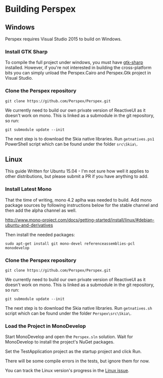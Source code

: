 # Building Perspex 

## Windows

Perspex requires Visual Studio 2015 to build on Windows.

### Install GTK Sharp

To compile the full project under windows, you must have [gtk-sharp](http://www.mono-project.com/download/#download-win) installed. However, if you're 
not interested in building the cross-platform bits you can simply unload the Perspex.Cairo and 
Perspex.Gtk project in Visual Studio.

### Clone the Perspex repository

    git clone https://github.com/Perspex/Perspex.git

We currently need to build our own private version of ReactiveUI as it doesn't work on mono. This
is linked as a submodule in the git repository, so run:

    git submodule update --init
    
The next step is to download the Skia native libraries. Run ```getnatives.ps1``` PowerShell script which can be found under the folder ```src\Skia\```.

## Linux

This guide Written for Ubuntu 15.04 - I'm not sure how well it applies to other distributions, but
please submit a PR if you have anything to add.

### Install Latest Mono

That the time of writing, mono 4.2 aplha was needed to build. Add mono package sources by following
instructions below for the stable channel and then add the alpha channel as well.

http://www.mono-project.com/docs/getting-started/install/linux/#debian-ubuntu-and-derivatives

Then install the needed packages:

    sudo apt-get install git mono-devel referenceassemblies-pcl monodevelop

### Clone the Perspex repository

    git clone https://github.com/Perspex/Perspex.git

We currently need to build our own private version of ReactiveUI as it doesn't work on mono. This
is linked as a submodule in the git repository, so run:

    git submodule update --init
    
The next step is to download the Skia native libraries. Run ```getnatives.sh``` script which can be found under the folder ```Perspex\src\Skia\```.
   
### Load the Project in MonoDevelop

Start MonoDevelop and open the `Perspex.sln` solution. Wait for MonoDevelop to install the
project's NuGet packages.

Set the TestApplication project as the startup project and click Run.

There will be some compile errors in the tests, but ignore them for now. 

You can track the Linux version's progress in the [Linux issue](https://github.com/Perspex/Perspex/issues/78).

